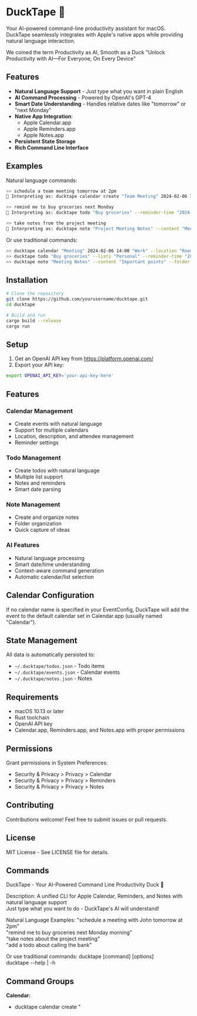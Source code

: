 # DuckTape 🦆

Your AI-powered command-line productivity assistant for macOS. DuckTape seamlessly integrates with Apple's native apps while providing natural language interaction.

We coined the term Productivity as AI, Smooth as a Duck "Unlock Productivity with AI—For Everyone, On Every Device" 

## Features

- **Natural Language Support** - Just type what you want in plain English
- **AI Command Processing** - Powered by OpenAI's GPT-4
- **Smart Date Understanding** - Handles relative dates like "tomorrow" or "next Monday"
- **Native App Integration**:
  - Apple Calendar.app
  - Apple Reminders.app
  - Apple Notes.app
- **Persistent State Storage**
- **Rich Command Line Interface**

## Examples

Natural language commands:
```bash
>> schedule a team meeting tomorrow at 2pm
🦆 Interpreting as: ducktape calendar create "Team Meeting" 2024-02-06 14:00 15:00 "Work"

>> remind me to buy groceries next Monday
🦆 Interpreting as: ducktape todo "Buy groceries" --reminder-time "2024-02-12 09:00"

>> take notes from the project meeting
🦆 Interpreting as: ducktape note "Project Meeting Notes" --content "Meeting notes" --folder "Work"
```

Or use traditional commands:
```bash
>> ducktape calendar "Meeting" 2024-02-06 14:00 "Work" --location "Room 1"
>> ducktape todo "Buy groceries" --lists "Personal" --reminder-time "2024-02-12 09:00"
>> ducktape note "Meeting Notes" --content "Important points" --folder "Work"
```

## Installation

```bash
# Clone the repository
git clone https://github.com/yourusername/ducktape.git
cd ducktape

# Build and run
cargo build --release
cargo run
```

## Setup

1. Get an OpenAI API key from https://platform.openai.com/
2. Export your API key:
```bash
export OPENAI_API_KEY='your-api-key-here'
```

## Features

### Calendar Management
- Create events with natural language
- Support for multiple calendars
- Location, description, and attendee management
- Reminder settings

### Todo Management
- Create todos with natural language
- Multiple list support
- Notes and reminders
- Smart date parsing

### Note Management
- Create and organize notes
- Folder organization
- Quick capture of ideas

### AI Features
- Natural language processing
- Smart date/time understanding
- Context-aware command generation
- Automatic calendar/list selection

## Calendar Configuration

If no calendar name is specified in your EventConfig, DuckTape will add the event to the default calendar set in Calendar.app (usually named "Calendar").

## State Management

All data is automatically persisted to:
- `~/.ducktape/todos.json` - Todo items
- `~/.ducktape/events.json` - Calendar events
- `~/.ducktape/notes.json` - Notes

## Requirements

- macOS 10.13 or later
- Rust toolchain
- OpenAI API key
- Calendar.app, Reminders.app, and Notes.app with proper permissions

## Permissions

Grant permissions in System Preferences:
- Security & Privacy > Privacy > Calendar
- Security & Privacy > Privacy > Reminders
- Security & Privacy > Privacy > Notes

## Contributing

Contributions welcome! Feel free to submit issues or pull requests.

## License

MIT License - See LICENSE file for details.

## Commands

DuckTape - Your AI-Powered Command Line Productivity Duck 🦆

Description:
  A unified CLI for Apple Calendar, Reminders, and Notes with natural language support  
  Just type what you want to do - DuckTape's AI will understand!

Natural Language Examples:
  "schedule a meeting with John tomorrow at 2pm"  
  "remind me to buy groceries next Monday morning"  
  "take notes about the project meeting"  
  "add a todo about calling the bank"

Or use traditional commands:
  ducktape [command] [options]  
  ducktape --help | -h

## Command Groups

**Calendar:**
- ducktape calendar create "<title>" <start_date> <start_time> <end_time> [calendar] - Create event  
- ducktape calendar delete "<title>" - Delete matching events  
- ducktape calendars - List available calendars